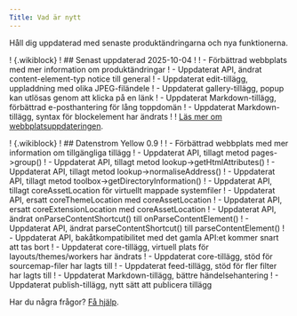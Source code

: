 ```yaml
---
Title: Vad är nytt
---
```

Håll dig uppdaterad med senaste produktändringarna och nya funktionerna.

! {.wikiblock}
! ## Senast uppdaterad 2025-10-04
!
! - Förbättrad webbplats med mer information om produktändringar
! - Uppdaterat API, ändrat content-element-typ notice till general
! - Uppdaterat edit-tillägg, uppladdning med olika JPEG-filändele
! - Uppdaterat gallery-tillägg, popup kan utlösas genom att klicka på en länk
! - Uppdaterat Markdown-tillägg, förbättrad e-posthantering för lång toppdomän
! - Uppdaterat Markdown-tillägg, syntax för blockelement har ändrats
!
! [Läs mer om webbplatsuppdateringen](how-to-change-the-system#webbplatsuppdatering).

! {.wikiblock}
! ## Datenstrom Yellow 0.9
!
! - Förbättrad webbplats med mer information om tillgängliga tillägg
! - Uppdaterat API, tillagt metod pages->group()
! - Uppdaterat API, tillagt metod lookup->getHtmlAttributes()
! - Uppdaterat API, tillagt metod lookup->normaliseAddress()
! - Uppdaterat API, tillagt metod toolbox->getDirectoryInformation()
! - Uppdaterat API, tillagt coreAssetLocation för virtuellt mappade systemfiler
! - Uppdaterat API, ersatt coreThemeLocation med coreAssetLocation
! - Uppdaterat API, ersatt coreExtensionLocation med coreAssetLocation
! - Uppdaterat API, ändrat onParseContentShortcut() till onParseContentElement()
! - Uppdaterat API, ändrat parseContentShortcut() till parseContentElement()
! - Uppdaterat API, bakåtkompatibilitet med det gamla API:et kommer snart att tas bort
! - Uppdaterat core-tillägg, virtuell plats för layouts/themes/workers har ändrats
! - Uppdaterat core-tillägg, stöd för sourcemap-filer har lagts till
! - Uppdaterat feed-tillägg, stöd för fler filter har lagts till
! - Uppdaterat Markdown-tillägg, bättre händelsehantering
! - Uppdaterat publish-tillägg, nytt sätt att publicera tillägg

Har du några frågor? [Få hjälp](.).
